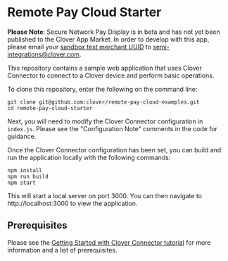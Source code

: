 # Remote Pay Cloud Starter

**Please Note**: Secure Network Pay Display is in beta and has not yet been published to the Clover App Market. In order to develop with this app, please email your [sandbox test merchant UUID](https://docs.clover.com/build/merchant-id-and-api-token-for-development/#get-your-test-merchants-uuid-mid) to semi-integrations@clover.com.

This repository contains a sample web application that uses Clover Connector to connect to a Clover device and perform basic operations.

To clone this repository, enter the following on the command line:

    git clone git@github.com:clover/remote-pay-cloud-examples.git
    cd remote-pay-cloud-starter
   
Next, you will need to modify the Clover Connector configuration in `index.js`.  Please see the "Configuration Note" comments in the code for guidance.
  
Once the Clover Connector configuration has been set, you can build and run the application locally with the following commands:
  
    npm install
    npm run build
    npm start 
    
This will start a local server on port 3000. You can then navigate to http://localhost:3000 to view the application.    
    
## Prerequisites
Please see the [Getting Started with Clover Connector tutorial](https://docs.clover.com/build/getting-started-with-clover-connector/?sdk=browser) for more information and a list of prerequisites.
